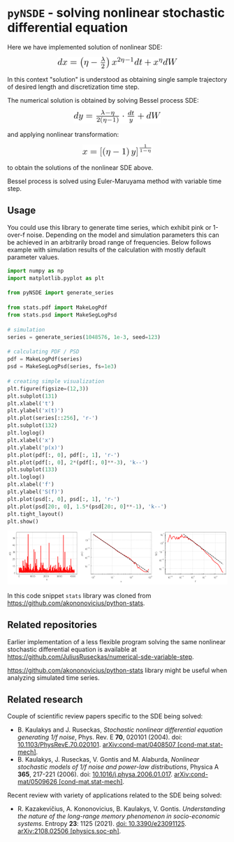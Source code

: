 # `pyNSDE` - solving nonlinear stochastic differential equation

Here we have implemented solution of nonlinear SDE:

<div align="center">
  <img alt="d x = \left(\eta - \frac{\lambda}{2} \right) x^{2 \eta - 1} d t + x^\eta d W" src="./eqs/sde.png"/>
</div>

In this context "solution" is understood as obtaining single sample
trajectory of desired length and discretization time step.

The numerical solution is obtained by solving Bessel process SDE:

<div align="center">
  <img alt="d y = \frac{\lambda - \eta}{2 \left( \eta - 1 \right)} \cdot \frac{d t}{y} + d W" src="./eqs/bessel.png"/>
</div>

and applying nonlinear transformation:

<div align="center">
  <img alt="x = \left[ \left( \eta - 1 \right) y \right]^\frac{1}{1-\eta}" src="./eqs/transform.png"/>
</div>

to obtain the solutions of the nonlinear SDE above.

Bessel process is solved using Euler-Maruyama method with variable time step.

## Usage

You could use this library to generate time series, which exhibit pink or
1-over-f noise. Depending on the model and simulation parameters this can be
achieved in an arbitrarily broad range of frequencies. Below follows example
with simulation results of the calculation with mostly default parameter
values.

```python
import numpy as np
import matplotlib.pyplot as plt

from pyNSDE import generate_series

from stats.pdf import MakeLogPdf
from stats.psd import MakeSegLogPsd

# simulation
series = generate_series(1048576, 1e-3, seed=123)

# calculating PDF / PSD
pdf = MakeLogPdf(series)
psd = MakeSegLogPsd(series, fs=1e3)

# creating simple visualization
plt.figure(figsize=(12,3))
plt.subplot(131)
plt.xlabel('t')
plt.ylabel('x(t)')
plt.plot(series[::256], 'r-')
plt.subplot(132)
plt.loglog()
plt.xlabel('x')
plt.ylabel('p(x)')
plt.plot(pdf[:, 0], pdf[:, 1], 'r-')
plt.plot(pdf[:, 0], 2*(pdf[:, 0]**-3), 'k--')
plt.subplot(133)
plt.loglog()
plt.xlabel('f')
plt.ylabel('S(f)')
plt.plot(psd[:, 0], psd[:, 1], 'r-')
plt.plot(psd[20:, 0], 1.5*(psd[20:, 0]**-1), 'k--')
plt.tight_layout()
plt.show()
```

<div align="center">
  <img src="./eqs/results.png"/>
</div>

In this code snippet `stats` library was cloned from
<https://github.com/akononovicius/python-stats>.

## Related repositories

Earlier implementation of a less flexible program solving the same nonlinear
stochastic differential equation is available at
<https://github.com/JuliusRuseckas/numerical-sde-variable-step>.

<https://github.com/akononovicius/python-stats> library might be useful when
analyzing simulated time series.

## Related research

Couple of scientific review papers specific to the SDE being solved:

* B. Kaulakys and J. Ruseckas, *Stochastic nonlinear differential equation generating 1/f noise*, Phys. Rev. E **70**, 020101 (2004). doi: [10.1103/PhysRevE.70.020101](https://doi.org/10.1103/PhysRevE.70.020101). [arXiv:cond-mat/0408507 [cond-mat.stat-mech]](https://arxiv.org/abs/cond-mat/0408507).
* B. Kaulakys, J. Ruseckas, V. Gontis and M. Alaburda, *Nonlinear stochastic models of 1/f noise and power-law distributions*, Physica A **365**, 217-221 (2006). doi: [10.1016/j.physa.2006.01.017](https://doi.org/10.1016/j.physa.2006.01.017). [arXiv:cond-mat/0509626 [cond-mat.stat-mech]](https://arxiv.org/abs/cond-mat/0509626).

Recent review with variety of applications related to the SDE being solved:

* R. Kazakevičius, A. Kononovicius, B. Kaulakys, V. Gontis. *Understanding the nature of the long-range memory phenomenon in socio-economic systems*. Entropy **23**: 1125 (2021). [doi: 10.3390/e23091125](https://doi.org/10.3390/e23091125). [arXiv:2108.02506 [physics.soc-ph]](https://arxiv.org/abs/2108.02506).
